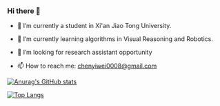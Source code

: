 ### Hi there 👋

- 🔭 I’m currently a student in Xi'an Jiao Tong University.

- 🌱 I’m currently learning algorithms in Visual Reasoning and Robotics.

- 👯 I’m looking for research assistant opportunity 

- 📫 How to reach me: chenyiwei0008@gmail.com

[![Anurag's GitHub stats](https://github-readme-stats.vercel.app/api?username=YiweiMelodyChen&count_private=true&show_icons=true&theme=gruvbox&hide=PRs)](https://github.com/anuraghazra/github-readme-stats)

[![Top Langs](https://github-readme-stats.vercel.app/api/top-langs/?username=YiweiMelodyChen)](https://github.com/anuraghazra/github-readme-stats)

<!--
**YiweiMelodyChen/YiweiMelodyChen** is a ✨ _special_ ✨ repository because its `README.md` (this file) appears on your GitHub profile.

Here are some ideas to get you started:

- 🔭 I’m currently working on ...
- 🌱 I’m currently learning ...
- 👯 I’m looking to collaborate on ...
- 🤔 I’m looking for help with ...
- 💬 Ask me about ...
- 📫 How to reach me: ...
- 😄 Pronouns: ...
- ⚡ Fun fact: ...
-->
